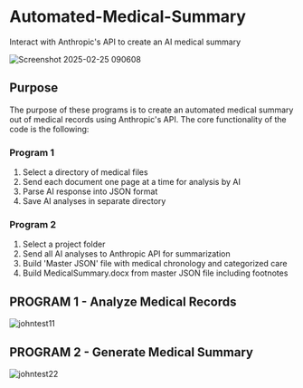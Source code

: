# Automated-Medical-Summary
Interact with Anthropic's API to create an AI medical summary

![Screenshot 2025-02-25 090608](https://github.com/user-attachments/assets/6c0179d4-e279-44de-9ccf-d19ed3c2d317)

## Purpose
The purpose of these programs is to create an automated medical summary out of medical records using Anthropic's API.
The core functionality of the code is the following:

### Program 1
1. Select a directory of medical files
2. Send each document one page at a time for analysis by AI
3. Parse AI response into JSON format
4. Save AI analyses in separate directory

### Program 2
1. Select a project folder
2. Send all AI analyses to Anthropic API for summarization
3. Build 'Master JSON' file with medical chronology and categorized care
4. Build MedicalSummary.docx from master JSON file including footnotes

## PROGRAM 1 - Analyze Medical Records
![johntest11](https://github.com/user-attachments/assets/0195cdaf-6e44-4c20-8dda-d941651bc8df)


## PROGRAM 2 - Generate Medical Summary
![johntest22](https://github.com/user-attachments/assets/721baa82-3779-4399-b5b1-8c515b2443ef)


